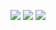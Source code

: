 ![](http://github-profile-summary-cards.vercel.app/api/cards/profile-details?username=CodeDevZeron&theme=zenburn)
![](http://github-profile-summary-cards.vercel.app/api/cards/stats?username=CodeDevZeron&theme=zenburn)
![](http://github-profile-summary-cards.vercel.app/api/cards/productive-time?username=CodeDevZeron&theme=zenburn&utcOffset=8)
